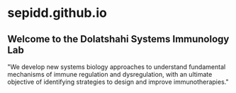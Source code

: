 # sepidd.github.io
## Welcome to the Dolatshahi Systems Immunology Lab
"We develop new systems biology approaches to understand fundamental mechanisms of immune regulation and dysregulation, with an ultimate objective of identifying strategies to design and improve immunotherapies."

